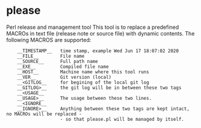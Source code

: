 # please
Perl release and management tool
This tool is to replace a predefined MACROs in text file (release note or source file) with dynamic contents. The following MACROS are supported:
```
    __TIMESTAMP__   time stamp, example Wed Jun 17 18:07:02 2020
    __FILE__        File name
    __SOURCE__      Full path name
    __EXE__         Compiled file name
    __HOST__        Machine name where this tool runs
    __VER__         Git version (local)
    __<GITLOG__     for begining of the local git log
    __GITLOG>__     the git log will be in between these two tags
    __<USAGE__      
    __USAGE>__      The usage between these two lines.
    __<IGNORE__
    __IGNORE>__     Anything between these two tags are kept intact, no MACROs will be replaced -
                    - so that please.pl will be managed by itself.
```
